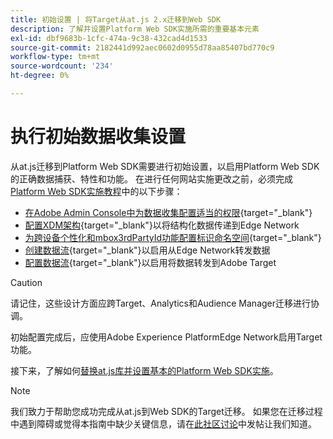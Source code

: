 ```yaml
---
title: 初始设置 | 将Target从at.js 2.x迁移到Web SDK
description: 了解并设置Platform Web SDK实施所需的重要基本元素
exl-id: dbf9683b-1cfc-474a-9c38-432cad4d1533
source-git-commit: 2182441d992aec0602d0955d78aa85407bd770c9
workflow-type: tm+mt
source-wordcount: '234'
ht-degree: 0%

---
```


# 执行初始数据收集设置

从at.js迁移到Platform Web SDK需要进行初始设置，以启用Platform Web SDK的正确数据捕获、特性和功能。 在进行任何网站实施更改之前，必须完成[Platform Web SDK实施教程](https://experienceleague.adobe.com/docs/platform-learn/implement-web-sdk/overview.html?lang=zh-Hans)中的以下步骤：

- [在Adobe Admin Console中为数据收集配置适当的权限](https://experienceleague.adobe.com/en/docs/platform-learn/implement-web-sdk/overview#prerequisites){target="_blank"}
- [配置XDM架构](https://experienceleague.adobe.com/docs/platform-learn/implement-web-sdk/initial-configuration/configure-schemas.html){target="_blank"}以将结构化数据传递到Edge Network
- [为跨设备个性化和mbox3rdPartyId功能配置标识命名空间](https://experienceleague.adobe.com/docs/platform-learn/implement-web-sdk/initial-configuration/configure-identities.html){target="_blank"}
- [创建数据流](https://experienceleague.adobe.com/docs/platform-learn/implement-web-sdk/initial-configuration/configure-datastream.html){target="_blank"}以启用从Edge Network转发数据
- [配置数据流](https://experienceleague.adobe.com/docs/platform-learn/implement-web-sdk/applications-setup/setup-target.html#configure-the-datastream){target="_blank"}以启用将数据转发到Adobe Target

>[!CAUTION]
>
>请记住，这些设计方面应跨Target、Analytics和Audience Manager迁移进行协调。

初始配置完成后，应使用Adobe Experience PlatformEdge Network启用Target功能。

接下来，了解如何[替换at.js库并设置基本的Platform Web SDK实施](replace-library.md)。

>[!NOTE]
>
>我们致力于帮助您成功完成从at.js到Web SDK的Target迁移。 如果您在迁移过程中遇到障碍或觉得本指南中缺少关键信息，请在[此社区讨论](https://experienceleaguecommunities.adobe.com/t5/adobe-experience-platform-data/tutorial-discussion-migrate-target-from-at-js-to-web-sdk/m-p/575587#M463)中发帖让我们知道。
